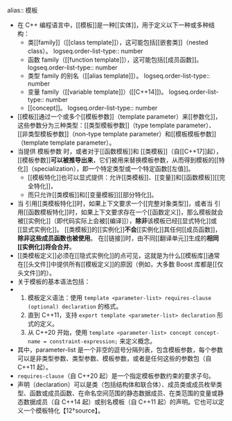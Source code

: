 alias:: 模板

- 在 C++ 编程语言中，[[模板]]是一种[[实体]]，用于定义以下一种或多种结构：
	- 类[[family]]（[[class template]]），这可能包括[[嵌套类]]（nested class）。
	  logseq.order-list-type:: number
	- 函数 family（[[function template]]），这可能包括[[成员函数]]。
	  logseq.order-list-type:: number
	- 类型 family 的别名（[[alias template]]）。
	  logseq.order-list-type:: number
	- 变量 family（[[variable template]]）([[C++14]])。
	  logseq.order-list-type:: number
	- [[concept]]。
	  logseq.order-list-type:: number
- [[模板]]通过一个或多个[[模板参数]]（template parameter）来[[参数化]]，这些参数分为三种类型：[[类型模板参数]]（type template parameter）、[[非类型模板参数]]（non-type template parameter）和[[模板模板参数]]（template template parameter）。
- 当提供 模板参数 时，或者对于[[函数模板]]和 [[类模板]]（自[[C++17]]起），[[模板参数]]**可以被推导出来**，它们被用来替换模板参数，从而得到模板的[[特化]]（specialization），即一个特定类型或一个特定函数[[左值]]。
	- [[模板特化]]也可以显式提供：允许[[类模板]]、[[变量]]和[[函数模板]][[完全特化]]，
	- 而只允许[[类模板]]和[[变量模板]][[部分特化]]。
- 当 引用[[类模板特化]]时，如果上下文要求一个[[完整对象类型]]，或者当 引用[[函数模板特化]]时，如果上下文要求存在一个[[函数定义]]，那么模板就会被[[实例化]]（即代码实际上会被[[编译]]），**除非**该模板已经[[显式特化]]或[[显式实例化]]。
  [[类模板]]的[[实例化]]**不会**[[实例化]]其任何[[成员函数]]，**除非这些成员函数也被使用**。
  在[[链接]]时，由不同[[翻译单元]]生成的**相同[[实例化]]将会合并**。
- [[类模板定义]]必须在[[隐式实例化]]的点可见，这就是为什么[[模板库]]通常在[[头文件]]中提供所有[[模板定义]]的原因（例如，大多数 Boost 库都是[[仅头文件]]的）。
- 关于模板的基本语法包括：
- 1. 模板定义语法：使用 `template <parameter-list> requires-clause (optional) declaration` 的格式。
  2. 直到 C++11，支持 `export template <parameter-list> declaration` 形式的定义。
  3. 从 C++20 开始，使用 `template <parameter-list> concept concept-name = constraint-expression;` 来定义概念。
- 其中，parameter-list 是一个非空的逗号分隔列表，包含模板参数，每个参数可以是非类型参数、类型参数、模板参数，或者是任何这些的参数包（自 C++11 起）。
- `requires-clause`（自 C++20 起）是一个指定模板参数约束的要求子句。
- 声明（declaration）可以是类（包括结构体和联合体）、成员类或成员枚举类型、函数或成员函数、在命名空间范围的静态数据成员、在类范围的变量或静态数据成员（自 C++14 起）或别名模板（自 C++11 起）的声明。它也可以定义一个模板特化【12†source】。
